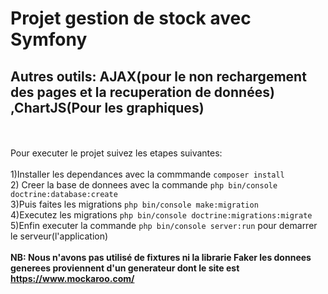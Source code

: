 # Projet gestion de stock avec Symfony
## Autres outils: AJAX(pour le non rechargement des pages et la recuperation de données) ,ChartJS(Pour les graphiques)
<br><br>
Pour executer le projet suivez les etapes suivantes:
<br><br>
1)Installer les dependances avec la commmande  `composer install`<br>
2) Creer la base de donnees avec la commande `php bin/console doctrine:database:create`<br>
3)Puis faites les migrations  `php bin/console make:migration`<br>
4)Executez les migrations  `php bin/console doctrine:migrations:migrate`<br>
5)Enfin executer la commande `php bin/console server:run` pour demarrer le serveur(l'application)<br><br>
**NB: Nous n'avons pas utilisé de fixtures ni la librarie Faker les donnees generees proviennent d'un generateur dont le site est https://www.mockaroo.com/** 
